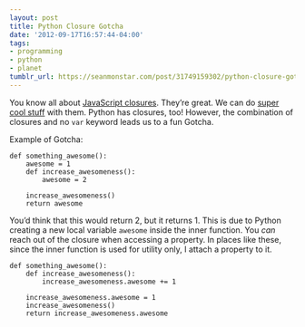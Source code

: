```yaml
---
layout: post
title: Python Closure Gotcha
date: '2012-09-17T16:57:44-04:00'
tags:
- programming
- python
- planet
tumblr_url: https://seanmonstar.com/post/31749159302/python-closure-gotcha
---
```

You know all about [JavaScript closures](https://developer.mozilla.org/en-US/docs/JavaScript/Guide/Closures). They’re great. We can do [super cool stuff](http://seanmonstar.com/blog/closures-break-my-for-s/) with them. Python has closures, too! However, the combination of closures and no `var` keyword leads us to a fun Gotcha.

Example of Gotcha:

    def something_awesome():
        awesome = 1
        def increase_awesomeness():
            awesome = 2
    
        increase_awesomeness()
        return awesome

You’d think that this would return 2, but it returns 1. This is due to Python creating a new local variable `awesome` inside the inner function. You _can_ reach out of the closure when accessing a property. In places like these, since the inner function is used for utility only, I attach a property to it.

    def something_awesome():
        def increase_awesomeness():
            increase_awesomeness.awesome += 1
    
        increase_awesomeness.awesome = 1
        increase_awesomeness()
        return increase_awesomeness.awesome

